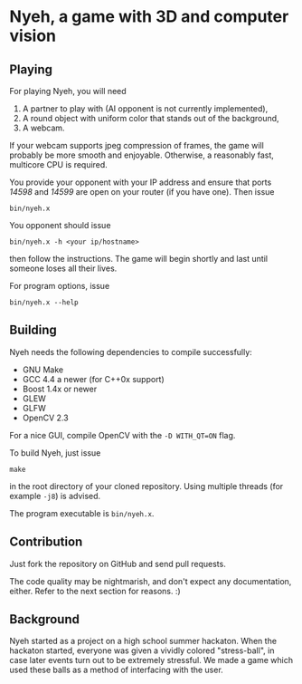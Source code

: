 # Nyeh, a game with 3D and computer vision

## Playing

For playing Nyeh, you will need

1. A partner to play with (AI opponent is not currently implemented),
2. A round object with uniform color that stands out of the background,
3. A webcam.

If your webcam supports jpeg compression of frames, the game will
probably be more smooth and enjoyable. Otherwise, a reasonably fast,
multicore CPU is required.

You provide your opponent with your IP address and ensure that ports
*14598* and *14599* are open on your router (if you have one).
Then issue

    bin/nyeh.x

You opponent should issue

    bin/nyeh.x -h <your ip/hostname>

then follow the instructions. The game will begin shortly and last until
someone loses all their lives.

For program options, issue

    bin/nyeh.x --help

## Building

Nyeh needs the following dependencies to compile successfully:

* GNU Make
* GCC 4.4 a newer (for C++0x support)
* Boost 1.4x or newer
* GLEW
* GLFW
* OpenCV 2.3

For a nice GUI, compile OpenCV with the `-D WITH_QT=ON` flag.

To build Nyeh, just issue

    make

in the root directory of your cloned repository.
Using multiple threads (for example `-j8`) is advised.

The program executable is `bin/nyeh.x`.

## Contribution

Just fork the repository on GitHub and send pull requests.

The code quality may be nightmarish, and don't expect any
documentation, either. Refer to the next section for reasons. :)

## Background

Nyeh started as a project on a high school summer hackaton.
When the hackaton started, everyone was given a vividly colored
"stress-ball", in case later events turn out to be extremely stressful.
We made a game which used these balls as a method of interfacing with
the user.
